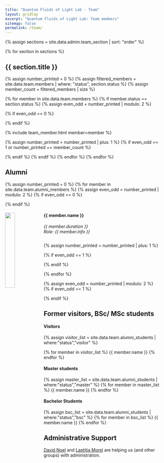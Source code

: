 ```yaml
---
title: "Quantum Fluids of Light Lab - Team"
layout: gridlay
excerpt: "Quantum Fluids of Light Lab: Team members"
sitemap: false
permalink: /team/
---
```


{% assign sections = site.data.admin.team_section | sort: "order" %}

{% for section in sections %}
## {{ section.title }}

{% assign number_printed = 0 %}
{% assign filtered_members = site.data.team.members | where: "status", section.status %}
{% assign member_count = filtered_members | size %}

{% for member in site.data.team.members %}
  {% if member.status == section.status %}
  {% assign even_odd = number_printed | modulo: 2 %}

  {% if even_odd == 0 %}
  <div class="row"> 
  {% endif %}

  {% include team_member.html member=member %}

  {% assign number_printed = number_printed | plus: 1 %}
  {% if even_odd == 1 or number_printed == member_count %} </div> {% endif %}
  {% endif %}
{% endfor %}
{% endfor %}

## Alumni

{% assign number_printed = 0 %}
{% for member in site.data.team.alumni_members %}
{% assign even_odd = number_printed | modulo: 2 %}
{% if even_odd == 0 %}
<div class="row">
{% endif %}
<div class="col-sm-6 clearfix">
  <img src="{{ site.url }}{{ site.baseurl }}/images/rubidium/members/{{ member.photo }}" class="img-responsive" width="25%" style="float: left" />
  <h4>{{ member.name }}</h4>
  <i>{{ member.duration }} <br> Role: {{ member.info }}</i>
  <ul style="overflow: hidden">
  </ul>
</div>

{% assign number_printed = number_printed | plus: 1 %}

{% if even_odd == 1 %}

</div>
{% endif %}

{% endfor %}

{% assign even_odd = number_printed | modulo: 2 %}
{% if even_odd == 1 %}

</div>
{% endif %}

## Former visitors, BSc/ MSc students

<div class="row">

<div class="col-sm-4 clearfix">
<h4>Visitors</h4>
{% assign visitor_list = site.data.team.alumni_students | where:"status","visitor" %}

{% for member in visitor_list %}
{{ member.name }}
{% endfor %}
</div>

<div class="col-sm-4 clearfix">
<h4>Master students</h4>
{% assign master_list = site.data.team.alumni_students | where:"status","master" %}
{% for member in master_list %}
{{ member.name }}
{% endfor %}
</div>

<div class="col-sm-4 clearfix">
<h4>Bachelor Students</h4>
{% assign bsc_list = site.data.team.alumni_students | where:"status","bsc" %}
{% for member in bsc_list %}
{{ member.name }}
{% endfor %}
</div>

</div>

## Administrative Support

<a href="mailto:">David Noel</a> and <a href="mailto:">Laetitia Morel</a> are helping us (and other groups) with administration.
